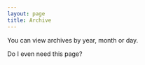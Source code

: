 ```yaml
---
layout: page
title: Archive
---
```


You can view archives by year, month or day.

Do I even need this page?